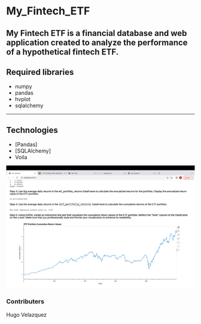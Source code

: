 # My_Fintech_ETF
My Fintech ETF is a financial database and web application created to analyze the performance of a hypothetical fintech ETF.
---
## Required libraries
* numpy 
* pandas
* hvplot
* sqlalchemy
---
## Technologies

* [Pandas]
* [SQLAlchemy]
* Voila

![Voila Screenshot](/Voilademo.png)


### Contributers
Hugo Velazquez 












